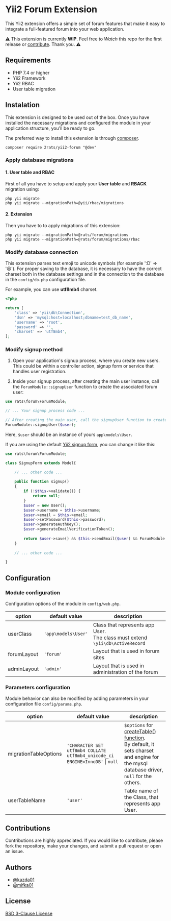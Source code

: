 

# Yii2 Forum Extension
This Yii2 extension offers a simple set of forum features that make it easy to integrate a full-featured forum into your web application.

⚠️ This extension is currently **WIP**. Feel free to _Watch_ this repo for the first release or [contribute](https://github.com/2rats/yii2-forum#contributions). Thank you. ⚠️

## Requirements

 - PHP 7.4 or higher
 - Yii2 Framework
 - Yii2 RBAC
 - User table migration

## Instalation
This extension is designed to be used out of the box. Once you have installed the necessary migrations and configured the module in your application structure, you'll be ready to go.

The preferred way to install this extension is through [composer](http://getcomposer.org/download/).

```
composer require 2rats/yii2-forum "@dev"
```

### Apply database migrations
#### 1. User table and RBAC
First of all you have to setup and apply your **User table** and **RBACK** migration using:
```
php yii migrate
php yii migrate --migrationPath=@yii/rbac/migrations
```
#### 2. Extension
Then you have to to apply migrations of this extension:

```
php yii migrate --migrationPath=@rats/forum/migrations
php yii migrate --migrationPath=@rats/forum/migrations/rbac
```

### Modify database connection
This extension parses text emoji to unicode symbols (for example ':D' => '😃'). For proper saving to the database, it is necessary to have the correct charset both in the database settings and in the connection to the database in the `config/db.php` configuration file.

For example, you can use **utf8mb4** charset.

```php
<?php

return [
    'class' => 'yii\db\Connection',
    'dsn' => 'mysql:host=localhost;dbname=test_db_name',
    'username' => 'root',
    'password' => '',
    'charset' => 'utf8mb4',
];
```

### Modify signup method

1. Open your application's signup process, where you create new users. This could be within a controller action, signup form or service that handles user registration.

2. Inside your signup process, after creating the main user instance, call the `ForumModule::signupUser` function to create the associated forum user:

```php
use rats\forum\ForumModule;

// ... Your signup process code ...

// After creating the main user, call the signupUser function to create the forum user.
ForumModule::signupUser($user);
```
Here, `$user` should be an instance of yours `app\models\User`.


If you are using the default [Yii2 signup form](https://github.com/yiisoft/yii2-app-advanced/blob/master/frontend/models/SignupForm.php), you can change it like this:
```php
use rats\forum\ForumModule;

class SignupForm extends Model{

	// ... other code ...
	
	public function signup()
	{
	    if (!$this->validate()) {
	        return null;
	    }
	    $user = new User();
	    $user->username = $this->username;
	    $user->email = $this->email;
	    $user->setPassword($this->password);
	    $user->generateAuthKey();
	    $user->generateEmailVerificationToken();
	    
	    return $user->save() && $this->sendEmail($user) && ForumModule::signupUser($user);
	}
	
	// ... other code ...

}
```

## Configuration

### Module configuration

Configuration options of the module in `config/web.php`.

| option      | default value       | description                                                                      |
|-------------|---------------------|----------------------------------------------------------------------------------|
| userClass   | `'app\models\User'` | Class that represents app User. <br>The class must extend `\yii\db\ActiveRecord` |
| forumLayout | `'forum'`           | Layout that is used in forum sites                                               |
| adminLayout | `'admin'`           | Layout that is used in administration of the forum                               |

### Parameters configuration

Module behavior can also be modified by adding parameters in your configuration file `config/params.php`.

| option                | default value                                                                | description                                                                                                                                                                                                               |
|-----------------------|------------------------------------------------------------------------------|---------------------------------------------------------------------------------------------------------------------------------------------------------------------------------------------------------------------------|
| migrationTableOptions | `'CHARACTER SET utf8mb4 COLLATE utf8mb4_unicode_ci ENGINE=InnoDB'` \| `null` | `$options` for [createTable() function](https://www.yiiframework.com/doc/api/2.0/yii-db-migration#createTable()-detail). <br>By default, it sets charset and engine for the mysql database driver, `null` for the others. |
| userTableName         | `'user'`                                                                     | Table name of the Class, that represents app User.                                                                                                                                                                        |

## Contributions
Contributions are highly appreciated. If you would like to contribute, please fork the repository, make your changes, and submit a pull request or open an issue.

## Authors

- [@kazda01](https://www.github.com/kazda01)
- [@mifka01](https://www.github.com/mifka01)

## License

[BSD 3-Clause License](https://github.com/2rats/yii2-forum/blob/main/LICENSE)



